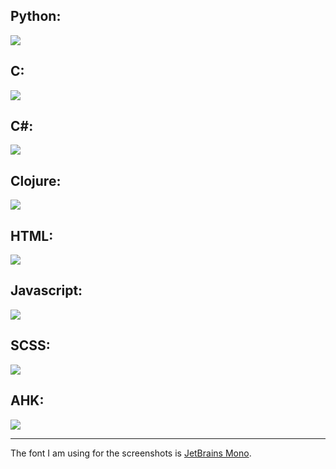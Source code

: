 <h2> Python: </h2>

<img src="https://github.com/vbe5-ua/visi-theme/blob/main/images/py.png?raw=true">

<h2> C: </h2>

<img src="https://github.com/vbe5-ua/visi-theme/blob/main/images/c.png?raw=true">

<h2> C#: </h2>

<img src="https://github.com/vbe5-ua/visi-theme/blob/main/images/cs.png?raw=true">

<h2> Clojure: </h2>

<img src="https://github.com/vbe5-ua/visi-theme/blob/main/images/clj.png?raw=true">

<h2> HTML: </h2>

<img src="https://github.com/vbe5-ua/visi-theme/blob/main/images/html.png?raw=true">

<h2> Javascript: </h2>

<img src="https://github.com/vbe5-ua/visi-theme/blob/main/images/js.png?raw=true">

<h2> SCSS: </h2>

<img src="https://github.com/vbe5-ua/visi-theme/blob/main/images/css.png?raw=true">

<h2> AHK: </h2>

<img src="https://github.com/vbe5-ua/visi-theme/blob/main/images/ahk.png?raw=true">

<hr> </hr>

The font I am using for the screenshots is [JetBrains Mono](https://www.jetbrains.com/lp/mono/).